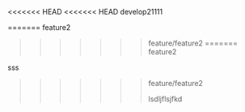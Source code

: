 <<<<<<< HEAD
<<<<<<< HEAD
develop21111

=======
feature2

>>>>>>> feature/feature2
=======
feature2

sss
>>>>>>> feature/feature2
>>>>>>>
>>>>>>> lsdljflsjfkd

